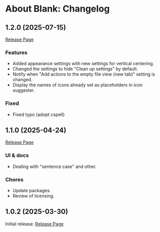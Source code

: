 # About Blank: Changelog

## 1.2.0 (2025-07-15)

[Release Page](https://github.com/Ai-Jani/about-blank/releases/tag/1.2.0)

### Features

- Added appearance settings with new settings for vertical centering.
- Changed the settings to hide "Clean up settings" by default.
- Notify when "Add actions to the empty file view (new tab)" setting is changed.
- Display the names of icons already set as placeholders in icon suggester.

### Fixed

- Fixed typo (adopt cspell)

## 1.1.0 (2025-04-24)

[Release Page](https://github.com/Ai-Jani/about-blank/releases/tag/1.1.0)

### UI & docs

- Dealing with "sentence case" and other.

### Chores

- Update packages.
- Review of licensing.

## 1.0.2 (2025-03-30)

Initial release: [Release Page](https://github.com/Ai-Jani/about-blank/releases/tag/1.0.2)
